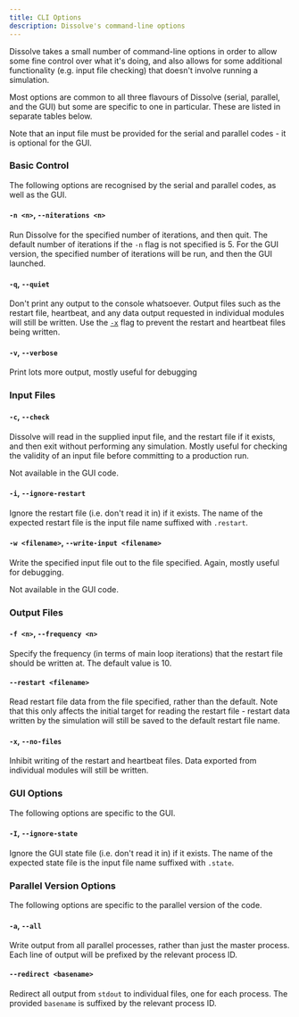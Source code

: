 ```yaml
---
title: CLI Options
description: Dissolve's command-line options
---
```


Dissolve takes a small number of command-line options in order to allow some fine control over what it's doing, and also allows for some additional functionality (e.g. input file checking) that doesn't involve running a simulation.

Most options are common to all three flavours of Dissolve (serial, parallel, and the GUI) but some are specific to one in particular. These are listed in separate tables below.

Note that an input file must be provided for the serial and parallel codes - it is optional for the GUI.

### Basic Control

The following options are recognised by the serial and parallel codes, as well as the GUI.

#### `-n <n>`, `--niterations <n>`
Run Dissolve for the specified number of iterations, and then quit. The default number of iterations if the `-n` flag is not specified is 5. For the GUI version, the specified number of iterations will be run, and then the GUI launched.

#### `-q`, `--quiet`
Don't print any output to the console whatsoever. Output files such as the restart file, heartbeat, and any data output requested in individual modules will still be written. Use the [`-x`](#-x---no-files) flag to prevent the restart and heartbeat files being written.

#### `-v`, `--verbose`
Print lots more output, mostly useful for debugging

### Input Files

#### `-c`, `--check`
Dissolve will read in the supplied input file, and the restart file if it exists, and then exit without performing any simulation. Mostly useful for checking the validity of an input file before committing to a production run.

Not available in the GUI code.

#### `-i`, `--ignore-restart`
Ignore the restart file (i.e. don't read it in) if it exists. The name of the expected restart file is the input file name suffixed with `.restart`.

#### `-w <filename>`, `--write-input <filename>`
Write the specified input file out to the file specified. Again, mostly useful for debugging.

Not available in the GUI code.

### Output Files

#### `-f <n>`, `--frequency <n>`
Specify the frequency (in terms of main loop iterations) that the restart file should be written at. The default value is 10.

#### `--restart <filename>`
Read restart file data from the file specified, rather than the default. Note that this only affects the initial target for reading the restart file - restart data written by the simulation will still be saved to the default restart file name.

#### `-x`, `--no-files`
Inhibit writing of the restart and heartbeat files. Data exported from individual modules will still be written.

### GUI Options

The following options are specific to the GUI.

#### `-I`, `--ignore-state`
Ignore the GUI state file (i.e. don't read it in) if it exists. The name of the expected state file is the input file name suffixed with `.state`.

### Parallel Version Options

The following options are specific to the parallel version of the code.

#### `-a`, `--all`
Write output from all parallel processes, rather than just the master process. Each line of output will be prefixed by the relevant process ID.

#### `--redirect <basename>`
Redirect all output from `stdout` to individual files, one for each process. The provided `basename` is suffixed by the relevant process ID.
